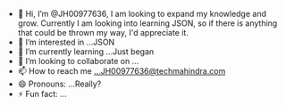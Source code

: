 - 👋 Hi, I’m @JH00977636, I am looking to expand my knowledge and grow.  Currently I am looking into learning JSON, so if there is anything that could be thrown my way, I'd appreciate it.
- 👀 I’m interested in ...JSON
- 🌱 I’m currently learning ...Just began
- 💞️ I’m looking to collaborate on ...
- 📫 How to reach me ...JH00977636@techmahindra.com
- 😄 Pronouns: ...Really?
- ⚡ Fun fact: ...

<!---
JH00977636/JH00977636 is a ✨ special ✨ repository because its `README.md` (this file) appears on your GitHub profile.
You can click the Preview link to take a look at your changes.
--->
